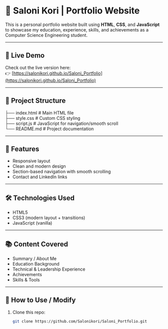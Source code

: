 # 💼 Saloni Kori | Portfolio Website

This is a personal portfolio website built using **HTML**, **CSS**, and **JavaScript** to showcase my education, experience, skills, and achievements as a Computer Science Engineering student.

---

## 🔗 Live Demo
Check out the live version here:  
👉 [https://salonikori.github.io/Saloni_Portfolio](https://salonikori.github.io/Saloni_Portfolio)

---

## 📁 Project Structure

├── index.html     # Main HTML file  
├── style.css      # Custom CSS styling  
├── script.js      # JavaScript for navigation/smooth scroll  
└── README.md      # Project documentation



---

## 🚀 Features
- Responsive layout
- Clean and modern design
- Section-based navigation with smooth scrolling
- Contact and LinkedIn links

---

## 🛠️ Technologies Used
- HTML5
- CSS3 (modern layout + transitions)
- JavaScript (vanilla)

---

## 📚 Content Covered
- Summary / About Me
- Education Background
- Technical & Leadership Experience
- Achievements
- Skills & Tools

---

## 📌 How to Use / Modify
1. Clone this repo:
   ```bash
   git clone https://github.com/Salonikori/Saloni_Portfolio.git
